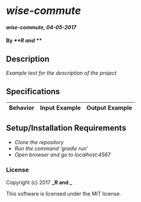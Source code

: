 # _wise-commute_

#### _wise-commute, 04-05-2017_

#### By _**R and **_

## Description
_Example text for the description of the project_


## Specifications

| Behavior                   | Input Example     | Output Example    |
| -------------------------- | -----------------:| -----------------:|



## Setup/Installation Requirements

* _Clone the repository_
* _Run the command 'gradle run'_
* _Open browser and go to localhost:4567_


### License

Copyright (c) 2017 **_R and _**

This software is licensed under the MIT license.
